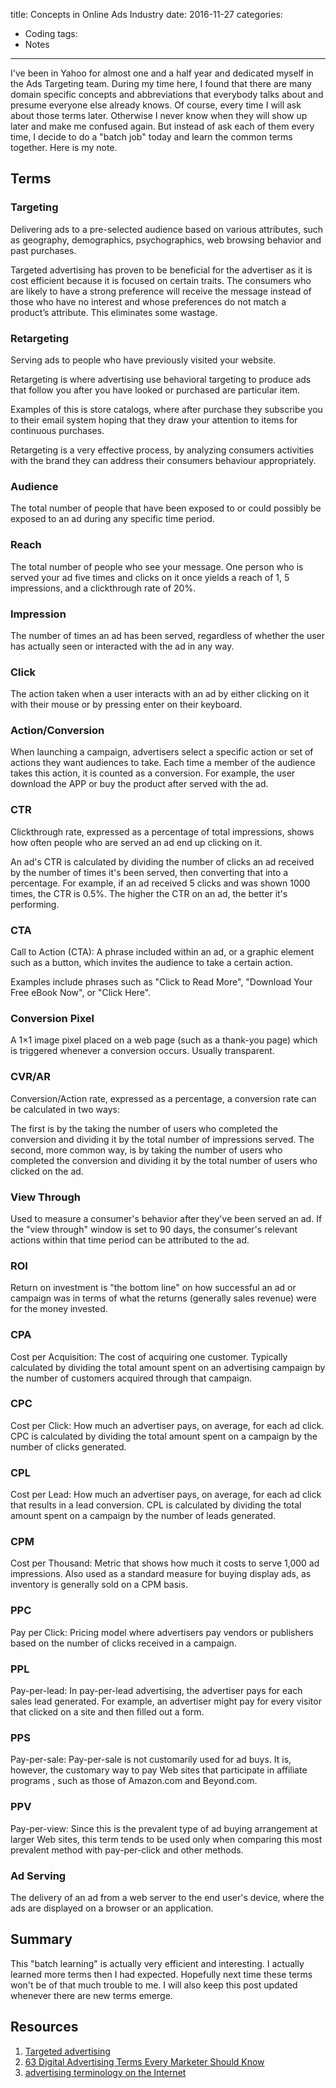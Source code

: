 title: Concepts in Online Ads Industry
date: 2016-11-27
categories:
  - Coding
tags:
  - Notes
---
  
I've been in Yahoo for almost one and a half year and dedicated myself in the Ads Targeting team. During my time here, I found that there are many domain specific concepts and abbreviations that everybody talks about and presume everyone else already knows. Of course, every time I will ask about those terms later. Otherwise I never know when they will show up later and make me confused again. But instead of ask each of them every time, I decide to do a "batch job" today and learn the common terms together. Here is my note.  
  
## Terms  
  
### Targeting  
  
Delivering ads to a pre-selected audience based on various attributes, such as geography, demographics, psychographics, web browsing behavior and past purchases. 
  
Targeted advertising has proven to be beneficial for the advertiser as it is cost efficient because it is focused on certain traits. The consumers who are likely to have a strong preference will receive the message instead of those who have no interest and whose preferences do not match a product’s attribute. This eliminates some wastage.  
  
### Retargeting  
  
Serving ads to people who have previously visited your website.  
  
Retargeting is where advertising use behavioral targeting to produce ads that follow you after you have looked or purchased are particular item.  
  
Examples of this is store catalogs, where after purchase they subscribe you to their email system hoping that they draw your attention to items for continuous purchases.  
  
Retargeting is a very effective process, by analyzing consumers activities with the brand they can address their consumers behaviour appropriately.  
  
### Audience  
  
The total number of people that have been exposed to or could possibly be exposed to an ad during any specific time period.  
  
### Reach  
  
The total number of people who see your message. One person who is served your ad five times and clicks on it once yields a reach of 1, 5 impressions, and a clickthrough rate of 20%.  
  
### Impression  
  
The number of times an ad has been served, regardless of whether the user has actually seen or interacted with the ad in any way.  
  
### Click  
  
The action taken when a user interacts with an ad by either clicking on it with their mouse or by pressing enter on their keyboard.  
  
### Action/Conversion  
  
When launching a campaign, advertisers select a specific action or set of actions they want audiences to take. Each time a member of the audience takes this action, it is counted as a conversion. For example, the user download the APP or buy the product after served with the ad.  
  
### CTR  
  
Clickthrough rate, expressed as a percentage of total impressions, shows how often people who are served an ad end up clicking on it.  
  
An ad's CTR is calculated by dividing the number of clicks an ad received by the number of times it's been served, then converting that into a percentage. For example, if an ad received 5 clicks and was shown 1000 times, the CTR is 0.5%. The higher the CTR on an ad, the better it's performing.  
  
### CTA 
  
Call to Action (CTA): A phrase included within an ad, or a graphic element such as a button, which invites the audience to take a certain action.  
  
Examples include phrases such as "Click to Read More", "Download Your Free eBook Now", or "Click Here".  
  
### Conversion Pixel  
  
A 1×1 image pixel placed on a web page (such as a thank-you page) which is triggered whenever a conversion occurs. Usually transparent.  
  
### CVR/AR  
  
Conversion/Action rate, expressed as a percentage, a conversion rate can be calculated in two ways:
  
The first is by the taking the number of users who completed the conversion and dividing it by the total number of impressions served. The second, more common way, is by taking the number of users who completed the conversion and dividing it by the total number of users who clicked on the ad.  
  
### View Through  
  
Used to measure a consumer's behavior after they've been served an ad. If the "view through" window is set to 90 days, the consumer's relevant actions within that time period can be attributed to the ad.  
  
### ROI  
  
Return on investment is "the bottom line" on how successful an ad or campaign was in terms of what the returns (generally sales revenue) were for the money invested.  
  
### CPA  
  
Cost per Acquisition: The cost of acquiring one customer. Typically calculated by dividing the total amount spent on an advertising campaign by the number of customers acquired through that campaign.  
  
### CPC  
  
Cost per Click: How much an advertiser pays, on average, for each ad click. CPC is calculated by dividing the total amount spent on a campaign by the number of clicks generated.  
  
### CPL  
  
Cost per Lead: How much an advertiser pays, on average, for each ad click that results in a lead conversion. CPL is calculated by dividing the total amount spent on a campaign by the number of leads generated.  

### CPM  
  
Cost per Thousand: Metric that shows how much it costs to serve 1,000 ad impressions. Also used as a standard measure for buying display ads, as inventory is generally sold on a CPM basis.  
  
### PPC  
  
Pay per Click: Pricing model where advertisers pay vendors or publishers based on the number of clicks received in a campaign.  
  
### PPL  
  
Pay-per-lead: In pay-per-lead advertising, the advertiser pays for each sales lead generated. For example, an advertiser might pay for every visitor that clicked on a site and then filled out a form.  
  
### PPS  
  
Pay-per-sale: Pay-per-sale is not customarily used for ad buys. It is, however, the customary way to pay Web sites that participate in affiliate programs , such as those of Amazon.com and Beyond.com.  
  
### PPV  
  
Pay-per-view: Since this is the prevalent type of ad buying arrangement at larger Web sites, this term tends to be used only when comparing this most prevalent method with pay-per-click and other methods.  
  
### Ad Serving  
  
The delivery of an ad from a web server to the end user's device, where the ads are displayed on a browser or an application.  
  
## Summary  
  
This "batch learning" is actually very efficient and interesting. I actually learned more terms then I had expected. Hopefully next time these terms won't be of that much trouble to me. I will also keep this post updated whenever there are new terms emerge.  
  
## Resources
  
1. [Targeted advertising](https://en.wikipedia.org/wiki/Targeted_advertising)
2. [63 Digital Advertising Terms Every Marketer Should Know](https://www.act-on.com/blog/63-digital-advertising-terms-every-marketer-should-know/)
3. [advertising terminology on the Internet](http://whatis.techtarget.com/reference/advertising-terminology-on-the-Internet)
